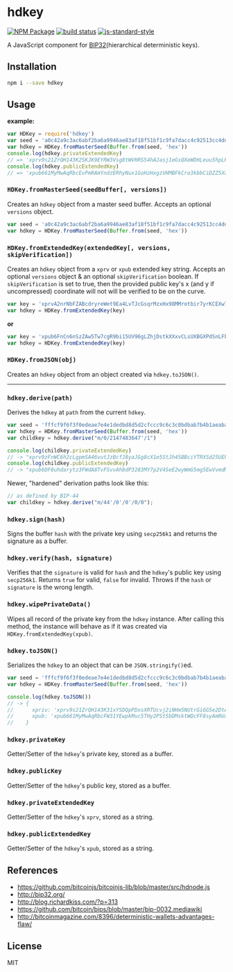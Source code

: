 hdkey
=====

[![NPM Package](https://img.shields.io/npm/v/hdkey.svg?style=flat-square)](https://www.npmjs.org/package/hdkey)
[![build status](https://secure.travis-ci.org/cryptocoinjs/hdkey.svg)](http://travis-ci.org/cryptocoinjs/hdkey)
[![js-standard-style](https://img.shields.io/badge/code%20style-standard-brightgreen.svg)](http://standardjs.com/)

A JavaScript component for [BIP32](https://github.com/bitcoin/bips/blob/master/bip-0032.mediawiki)(hierarchical deterministic keys).


Installation
------------

```bash
npm i --save hdkey
```


Usage
-----

**example:**

```js
var HDKey = require('hdkey')
var seed = 'a0c42a9c3ac6abf2ba6a9946ae83af18f51bf1c9fa7dacc4c92513cc4dd015834341c775dcd4c0fac73547c5662d81a9e9361a0aac604a73a321bd9103bce8af'
var hdkey = HDKey.fromMasterSeed(Buffer.from(seed, 'hex'))
console.log(hdkey.privateExtendedKey)
// => 'xprv9s21ZrQH143K2SKJK9EYRW3Vsg8tWVHRS54hAJasj1eGsQXeWDHLeuu5hpLHRbeKedDJM4Wj9wHHMmuhPF8dQ3bzyup6R7qmMQ1i1FtzNEW'
console.log(hdkey.publicExtendedKey)
// => 'xpub661MyMwAqRbcEvPmRAmYndzERhyNux1GoHzHxgzVHMBFkCro3kbbCiDZZ5XabZDyXPj5mH3hktvkjhhUdCQxie5e1g4t2GuAWNbPmsSfDp2'
```


### `HDKey.fromMasterSeed(seedBuffer[, versions])`

Creates an `hdkey` object from a master seed buffer. Accepts an optional `versions` object.

```js
var seed = 'a0c42a9c3ac6abf2ba6a9946ae83af18f51bf1c9fa7dacc4c92513cc4dd015834341c775dcd4c0fac73547c5662d81a9e9361a0aac604a73a321bd9103bce8af'
var hdkey = HDKey.fromMasterSeed(Buffer.from(seed, 'hex'))
```

### `HDKey.fromExtendedKey(extendedKey[, versions, skipVerification])`

Creates an `hdkey` object from a `xprv` or `xpub` extended key string. Accepts an optional `versions` object & an optional `skipVerification` boolean. If `skipVerification` is set to true, then the provided public key's x (and y if uncompressed) coordinate will not will be verified to be on the curve.

```js
var key = 'xprvA2nrNbFZABcdryreWet9Ea4LvTJcGsqrMzxHx98MMrotbir7yrKCEXw7nadnHM8Dq38EGfSh6dqA9QWTyefMLEcBYJUuekgW4BYPJcr9E7j'
var hdkey = HDKey.fromExtendedKey(key)
```

**or**

```js
var key = 'xpub6FnCn6nSzZAw5Tw7cgR9bi15UV96gLZhjDstkXXxvCLsUXBGXPdSnLFbdpq8p9HmGsApME5hQTZ3emM2rnY5agb9rXpVGyy3bdW6EEgAtqt'
var hdkey = HDKey.fromExtendedKey(key)
```

### `HDKey.fromJSON(obj)`

Creates an `hdkey` object from an object created via `hdkey.toJSON()`.

---

### `hdkey.derive(path)`

Derives the `hdkey` at `path` from the current `hdkey`.

```js
var seed = 'fffcf9f6f3f0edeae7e4e1dedbd8d5d2cfccc9c6c3c0bdbab7b4b1aeaba8a5a29f9c999693908d8a8784817e7b7875726f6c696663605d5a5754514e4b484542'
var hdkey = HDKey.fromMasterSeed(Buffer.from(seed, 'hex'))
var childkey = hdkey.derive("m/0/2147483647'/1")

console.log(childkey.privateExtendedKey)
// -> "xprv9zFnWC6h2cLgpmSA46vutJzBcfJ8yaJGg8cX1e5StJh45BBciYTRXSd25UEPVuesF9yog62tGAQtHjXajPPdbRCHuWS6T8XA2ECKADdw4Ef"
console.log(childkey.publicExtendedKey)
// -> "xpub6DF8uhdarytz3FWdA8TvFSvvAh8dP3283MY7p2V4SeE2wyWmG5mg5EwVvmdMVCQcoNJxGoWaU9DCWh89LojfZ537wTfunKau47EL2dhHKon"
```

Newer, "hardened" derivation paths look like this:

```js
// as defined by BIP-44
var childkey = hdkey.derive("m/44'/0'/0'/0/0");
```

### `hdkey.sign(hash)`

Signs the buffer `hash` with the private key using `secp256k1` and returns the signature as a buffer.

### `hdkey.verify(hash, signature)`

Verifies that the `signature` is valid for `hash` and the `hdkey`'s public key using `secp256k1`. Returns `true` for valid, `false` for invalid. Throws if the `hash` or `signature` is the wrong length.

### `hdkey.wipePrivateData()`

Wipes all record of the private key from the `hdkey` instance. After calling this method, the instance will behave as if it was created via `HDKey.fromExtendedKey(xpub)`.

### `hdkey.toJSON()`

Serializes the `hdkey` to an object that can be `JSON.stringify()`ed.

```js
var seed = 'fffcf9f6f3f0edeae7e4e1dedbd8d5d2cfccc9c6c3c0bdbab7b4b1aeaba8a5a29f9c999693908d8a8784817e7b7875726f6c696663605d5a5754514e4b484542'
var hdkey = HDKey.fromMasterSeed(Buffer.from(seed, 'hex'))

console.log(hdkey.toJSON())
// -> {
//      xpriv: 'xprv9s21ZrQH143K31xYSDQpPDxsXRTUcvj2iNHm5NUtrGiGG5e2DtALGdso3pGz6ssrdK4PFmM8NSpSBHNqPqm55Qn3LqFtT2emdEXVYsCzC2U',
//      xpub: 'xpub661MyMwAqRbcFW31YEwpkMuc5THy2PSt5bDMsktWQcFF8syAmRUapSCGu8ED9W6oDMSgv6Zz8idoc4a6mr8BDzTJY47LJhkJ8UB7WEGuduB'
//    }
```

### `hdkey.privateKey`

Getter/Setter of the `hdkey`'s private key, stored as a buffer.

### `hdkey.publicKey`

Getter/Setter of the `hdkey`'s public key, stored as a buffer.

### `hdkey.privateExtendedKey`

Getter/Setter of the `hdkey`'s `xprv`, stored as a string.

### `hdkey.publicExtendedKey`

Getter/Setter of the `hdkey`'s `xpub`, stored as a string.

References
----------
- https://github.com/bitcoinjs/bitcoinjs-lib/blob/master/src/hdnode.js
- http://bip32.org/
- http://blog.richardkiss.com/?p=313
- https://github.com/bitcoin/bips/blob/master/bip-0032.mediawiki
- http://bitcoinmagazine.com/8396/deterministic-wallets-advantages-flaw/


License
-------

MIT
